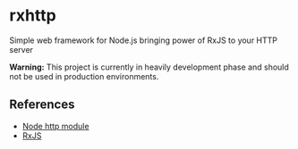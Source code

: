 # rxhttp

Simple web framework for Node.js bringing power of RxJS to your HTTP server

**Warning:** This project is currently in heavily development phase and should not be used in production environments.

## References

- [Node http module](https://nodejs.org/api/http.html)
- [RxJS](https://rxjs.dev/)
